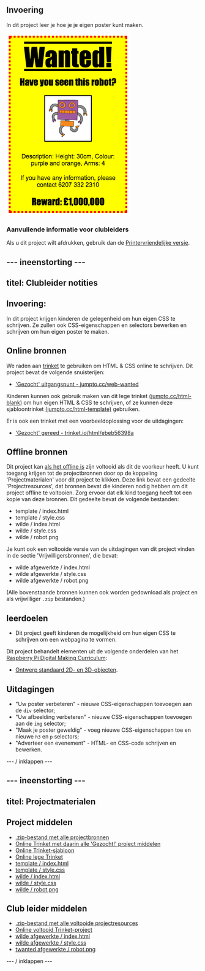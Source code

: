 ## Invoering

In dit project leer je hoe je je eigen poster kunt maken.

![screenshot](images/wanted-final.png)

### Aanvullende informatie voor clubleiders

Als u dit project wilt afdrukken, gebruik dan de [Printervriendelijke versie](https://projects.raspberrypi.org/en/projects/wanted/print).

## \--- ineenstorting \---

## titel: Clubleider notities

## Invoering:

In dit project krijgen kinderen de gelegenheid om hun eigen CSS te schrijven. Ze zullen ook CSS-eigenschappen en selectors bewerken en schrijven om hun eigen poster te maken.

## Online bronnen

We raden aan [trinket](https://trinket.io/) te gebruiken om HTML & CSS online te schrijven. Dit project bevat de volgende snuisterijen:

* ['Gezocht' uitgangspunt - jumpto.cc/web-wanted](http://jumpto.cc/web-wanted)

Kinderen kunnen ook gebruik maken van dit lege trinket [(jumpto.cc/html-blank)](http://jumpto.cc/html-blank) om hun eigen HTML & CSS te schrijven, of ze kunnen deze sjabloontrinket [(jumpto.cc/html-template)](http://jumpto.cc/html-template) gebruiken.

Er is ook een trinket met een voorbeeldoplossing voor de uitdagingen:

* ['Gezocht' gereed - trinket.io/html/ebeb56398a](https://trinket.io/html/ebeb56398a)

## Offline bronnen

Dit project kan [als het offline is](https://www.codeclubprojects.org/en-GB/resources/webdev-working-offline/) zijn voltooid als dit de voorkeur heeft. U kunt toegang krijgen tot de projectbronnen door op de koppeling 'Projectmaterialen' voor dit project te klikken. Deze link bevat een gedeelte 'Projectresources', dat bronnen bevat die kinderen nodig hebben om dit project offline te voltooien. Zorg ervoor dat elk kind toegang heeft tot een kopie van deze bronnen. Dit gedeelte bevat de volgende bestanden:

* template / index.html
* template / style.css
* wilde / index.html
* wilde / style.css
* wilde / robot.png

Je kunt ook een voltooide versie van de uitdagingen van dit project vinden in de sectie 'Vrijwilligersbronnen', die bevat:

* wilde afgewerkte / index.html
* wilde afgewerkte / style.css
* wilde afgewerkte / robot.png

(Alle bovenstaande bronnen kunnen ook worden gedownload als project en als vrijwilliger `.zip` bestanden.)

## leerdoelen

* Dit project geeft kinderen de mogelijkheid om hun eigen CSS te schrijven om een ​​webpagina te vormen.

Dit project behandelt elementen uit de volgende onderdelen van het [Raspberry Pi Digital Making Curriculum](http://rpf.io/curriculum):

* [Ontwerp standaard 2D- en 3D-objecten](https://www.raspberrypi.org/curriculum/design/creator).

## Uitdagingen

* "Uw poster verbeteren" - nieuwe CSS-eigenschappen toevoegen aan de `div` selector;
* "Uw afbeelding verbeteren" - nieuwe CSS-eigenschappen toevoegen aan de `img` selector;
* "Maak je poster geweldig" - voeg nieuwe CSS-eigenschappen toe en nieuwe `h3` en `p` selectors;
* "Adverteer een evenement" - HTML- en CSS-code schrijven en bewerken.

\--- / inklappen \---

## \--- ineenstorting \---

## titel: Projectmaterialen

## Project middelen

* [.zip-bestand met alle projectbronnen](resources/wanted-project-resources.zip)
* [Online Trinket met daarin alle 'Gezocht!' project middelen](http://jumpto.cc/web-wanted)
* [Online Trinket-sjabloon](http://jumpto.cc/trinket-template)
* [Online lege Trinket](http://jumpto.cc/trinket-blank)
* [template / index.html](resources/template-index.html)
* [template / style.css](resources/template-style.css)
* [wilde / index.html](resources/wanted-index.html)
* [wilde / style.css](resources/wanted-style.css)
* [wilde / robot.png](resources/wanted-robot.png)

## Club leider middelen

* [.zip-bestand met alle voltooide projectresources](resources/wanted-volunteer-resources.zip)
* [Online voltooid Trinket-project](https://trinket.io/html/ebeb56398a)
* [wilde afgewerkte / index.html](resources/wanted-finished-index.html)
* [wilde afgewerkte / style.css](resources/wanted-finished-style.css)
* [twanted afgewerkte / robot.png](resources/twanted-finished-robot.png)

\--- / inklappen \---